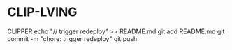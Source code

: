 # CLIP-LVING
CLIPPER
echo "// trigger redeploy" >> README.md
git add README.md
git commit -m "chore: trigger redeploy"
git push
